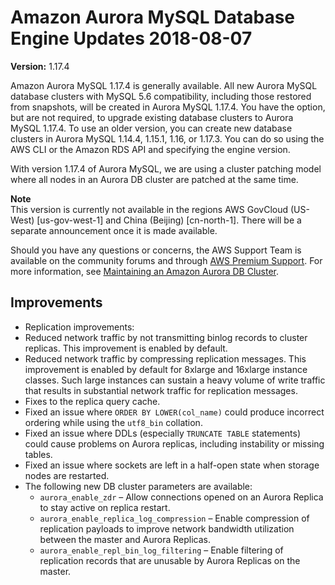 # Amazon Aurora MySQL Database Engine Updates 2018\-08\-07<a name="AuroraMySQL.Updates.1174"></a>

**Version:** 1\.17\.4

Amazon Aurora MySQL 1\.17\.4 is generally available\. All new Aurora MySQL database clusters with MySQL 5\.6 compatibility, including those restored from snapshots, will be created in Aurora MySQL 1\.17\.4\. You have the option, but are not required, to upgrade existing database clusters to Aurora MySQL 1\.17\.4\. To use an older version, you can create new database clusters in Aurora MySQL 1\.14\.4, 1\.15\.1, 1\.16, or 1\.17\.3\. You can do so using the AWS CLI or the Amazon RDS API and specifying the engine version\. 

With version 1\.17\.4 of Aurora MySQL, we are using a cluster patching model where all nodes in an Aurora DB cluster are patched at the same time\. 

**Note**  
 This version is currently not available in the regions AWS GovCloud \(US\-West\) \[us\-gov\-west\-1\] and China \(Beijing\) \[cn\-north\-1\]\. There will be a separate announcement once it is made available\. 

Should you have any questions or concerns, the AWS Support Team is available on the community forums and through [AWS Premium Support](http://aws.amazon.com/support)\. For more information, see [Maintaining an Amazon Aurora DB Cluster](USER_UpgradeDBInstance.Maintenance.md)\.

## Improvements<a name="AuroraMySQL.Updates.1174.Improvements"></a>
+  Replication improvements: 
  +  Reduced network traffic by not transmitting binlog records to cluster replicas\. This improvement is enabled by default\. 
  +  Reduced network traffic by compressing replication messages\. This improvement is enabled by default for 8xlarge and 16xlarge instance classes\. Such large instances can sustain a heavy volume of write traffic that results in substantial network traffic for replication messages\. 
  +  Fixes to the replica query cache\. 
+  Fixed an issue where `ORDER BY LOWER(col_name)` could produce incorrect ordering while using the `utf8_bin` collation\. 
+  Fixed an issue where DDLs \(especially `TRUNCATE TABLE` statements\) could cause problems on Aurora replicas, including instability or missing tables\. 
+  Fixed an issue where sockets are left in a half\-open state when storage nodes are restarted\. 
+ The following new DB cluster parameters are available:
  + `aurora_enable_zdr` – Allow connections opened on an Aurora Replica to stay active on replica restart\.
  + `aurora_enable_replica_log_compression` – Enable compression of replication payloads to improve network bandwidth utilization between the master and Aurora Replicas\.
  + `aurora_enable_repl_bin_log_filtering` – Enable filtering of replication records that are unusable by Aurora Replicas on the master\.